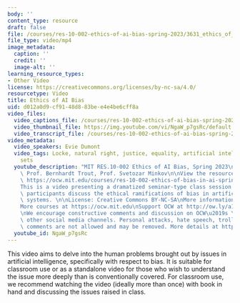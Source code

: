 ```yaml
---
body: ''
content_type: resource
draft: false
file: /courses/res-10-002-ethics-of-ai-bias-spring-2023/3631_ethics_of_ai_bias_finale_03_360p_16_9.mp4
file_type: video/mp4
image_metadata:
  caption: ''
  credit: ''
  image-alt: ''
learning_resource_types:
- Other Video
license: https://creativecommons.org/licenses/by-nc-sa/4.0/
resourcetype: Video
title: Ethics of AI Bias
uid: d012a0d9-cf91-48d8-83be-e4e4be6cff8a
video_files:
  video_captions_file: /courses/res-10-002-ethics-of-ai-bias-spring-2023/1Jv25FTNtzwKJmOPRBW0FmARV2i9765TG_transcript.webvtt
  video_thumbnail_file: https://img.youtube.com/vi/NgaW_p7gsRc/default.jpg
  video_transcript_file: /courses/res-10-002-ethics-of-ai-bias-spring-2023/1Jv25FTNtzwKJmOPRBW0FmARV2i9765TG_transcript.pdf
video_metadata:
  video_speakers: Evie Dumont
  video_tags: Locke, natural right, justice, equality, artificial intelligence, training
    sets
  youtube_description: "MIT RES.10-002 Ethics of AI Bias, Spring 2023\nInstructors:\
    \ Prof. Bernhardt Trout, Prof. Svetozar Minkov\n\nView the resource on MIT OpenCourseWare:\
    \ https://ocw.mit.edu/courses/res-10-002-ethics-of-bias-in-ai-spring-2023/\n\n\
    This is a video presenting a dramatized seminar-type class session in which the\
    \ participants discuss the ethical ramifications of bias in artificial intelligence\
    \ systems. \n\nLicense: Creative Commons BY-NC-SA\nMore information at https://ocw.mit.edu/terms\n\
    More courses at https://ocw.mit.edu\nSupport OCW at http://ow.ly/a1If50zVRlQ\n\
    \nWe encourage constructive comments and discussion on OCW\u2019s YouTube and\
    \ other social media channels. Personal attacks, hate speech, trolling, and inappropriate\
    \ comments are not allowed and may be removed. More details at https://ocw.mit.edu/comments."
  youtube_id: NgaW_p7gsRc
---
```

This video aims to delve into the human problems brought out by issues in artificial intelligence, specifically with respect to bias. It is suitable for classroom use or as a standalone video for those who wish to understand the issue more deeply than is conventionally covered. For classroom use, we recommend watching the video (ideally more than once) with book in hand and discussing the issues raised in class.